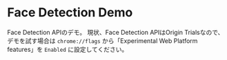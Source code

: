 # Face Detection Demo

Face Detection APIのデモ。
現状、Face Detection APIはOrigin Trialsなので、デモを試す場合は `chrome://flags` から「Experimental Web Platform features」を `Enabled` に設定してください。